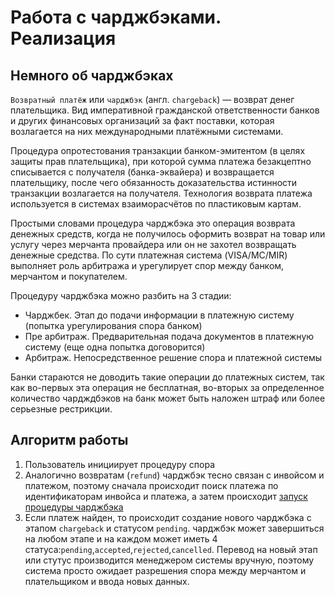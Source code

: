 # Работа с чарджбэками. Реализация

## Немного об чарджбэках

`Возвратный платёж` или `чарджбэк` (англ. `chargeback`) — возврат денег плательщика. 
Вид императивной гражданской ответственности банков и других финансовых 
организаций за факт поставки, которая возлагается на них международными 
платёжными системами.

Процедура опротестования транзакции банком-эмитентом (в целях защиты прав 
плательщика), при которой сумма платежа безакцептно списывается с получателя 
(банка-эквайера) и возвращается плательщику, после чего обязанность 
доказательства истинности транзакции возлагается на получателя. 
Технология возврата платежа используется в системах взаиморасчётов 
по пластиковым картам.

Простыми словами процедура чарджбэка это операция возврата денежных средств, 
когда не получилось оформить возврат на товар или услугу через мерчанта провайдера
или он не захотел возвращать денежные средства. По сути платежная система (VISA/MC/MIR)
выполняет роль арбитража и урегулирует спор между банком, мерчантом и покупателем.

Процедуру чарджбэка можно разбить на 3 стадии: 
- Чарджбек. Этап до подачи информации в платежную систему (попытка урегулирования спора банком)
- Пре арбитраж. Предварительная подача документов в платежную систему (еще одна попытка договорится)
- Арбитраж. Непосредственное решение спора и платежной системы

Банки стараются не доводить такие операции до платежных систем, так как во-первых 
эта операция не бесплатная, во-вторых за определенное количество чардждбэков 
на банк может быть наложен штраф или более серьезные рестрикции.

## Алгоритм работы

1. Пользователь инициирует процедуру спора
2. Аналогично возвратам (`refund`) чарджбэк тесно связан с инвойсом и платежом, 
поэтому сначала происходит поиск платежа по идентификаторам инвойса и платежа,
а затем происходит [запуск процедуры чарджбэка](https://github.com/valitydev/damsel/blob/master/proto/payment_processing.thrift#L1291)
3. Если платеж найден, то происходит создание нового чарджбэка с этапом `chargeback` 
и статусом `pending`. чарджбэк может завершиться на любом этапе и на каждом может 
иметь 4 статуса:`pending`,`accepted`,`rejected`,`cancelled`. Перевод на новый этап
или стутус производится менеджером системы вручную, поэтому система просто ожидает 
разрешения спора между мерчантом и плательщиком и ввода новых данных.
